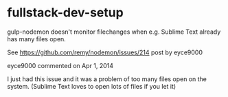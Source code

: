 # fullstack-dev-setup

gulp-nodemon doesn't monitor filechanges when e.g. Sublime Text already has many files open.

See https://github.com/remy/nodemon/issues/214 post by eyce9000

eyce9000 commented on Apr 1, 2014

I just had this issue and it was a problem of too many files open on the system. 
(Sublime Text loves to open lots of files if you let it)
